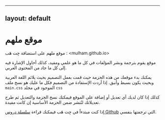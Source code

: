 ----
layout: default
----

# موقع ملهم

موقع ملهم على استضافة جِت هَب : <mulham.github.io>

موقع يقوم بترجمة ونشر المؤلفات في كل ما هو علمي ومفيد، كذلك أحاول الإشارة فيه إلى كل ما جاد من المحتوى العربي. 

يمكنك بدء موقعك من هذه الحزمة حيث قمت بعمل التصميم بحيث يلائم اللغة العربية وبحيث يكون بسيط وأنيق. إذا أردت الإستفادة من التصميم فكل ما عليك هو نسخ ملف `main.css` الموجود في مجلد `css`

كذلك إذا كان لديك أي تعديل أو إضافة على الموقع فيمكنك نسخ الحزمة والتعديل ثم طرح تعديلاتك لتُنشر ضمن الحزمة الأساسية إن كانت مفيدة.

إذا كنت مبتدءاً في جِت هَب فيمكنك قراءة [سلسلة دروس Github](https://mulham.github.io/tutorials/github/intro) التي ترجمتها بنفسي.

